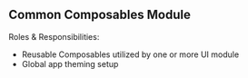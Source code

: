
## Common Composables Module

Roles & Responsibilities:

- Reusable Composables utilized by one or more UI module
- Global app theming setup